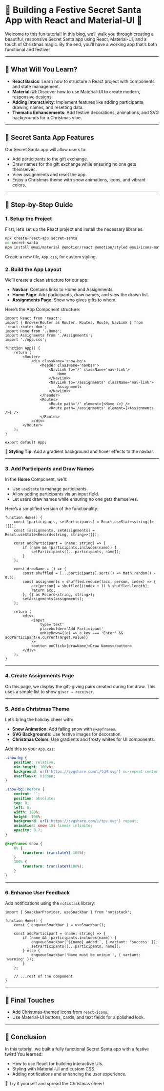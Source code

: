 # 🎄 Building a Festive Secret Santa App with React and Material-UI 🎁

Welcome to this fun tutorial! In this blog, we’ll walk you through creating a beautiful, responsive Secret Santa app using React, Material-UI, and a touch of Christmas magic. By the end, you’ll have a working app that’s both functional and festive!

---

## 🌟 What Will You Learn?

-   **React Basics**: Learn how to structure a React project with components and state management.
-   **Material-UI**: Discover how to use Material-UI to create modern, responsive designs.
-   **Adding Interactivity**: Implement features like adding participants, drawing names, and resetting data.
-   **Thematic Enhancements**: Add festive decorations, animations, and SVG backgrounds for a Christmas vibe.

---

## 🎅 Secret Santa App Features

Our Secret Santa app will allow users to:

-   Add participants to the gift exchange.
-   Draw names for the gift exchange while ensuring no one gets themselves.
-   View assignments and reset the app.
-   Enjoy a Christmas theme with snow animations, icons, and vibrant colors.

---

## 🎁 Step-by-Step Guide

### 1. Setup the Project

First, let’s set up the React project and install the necessary libraries.

```bash
npx create-react-app secret-santa
cd secret-santa
npm install @mui/material @emotion/react @emotion/styled @mui/icons-material notistack react-icons howler
```

Create a new file, `App.css`, for custom styling.

### 2. Build the App Layout

We’ll create a clean structure for our app:

-   **Navbar**: Contains links to Home and Assignments.
-   **Home Page**: Add participants, draw names, and view the drawn list.
-   **Assignments Page**: Show who gives gifts to whom.

Here’s the App Component structure:

```tsx
import React from 'react';
import { BrowserRouter as Router, Routes, Route, NavLink } from 'react-router-dom';
import Home from './Home';
import Assignments from './Assignments';
import './App.css';

function App() {
    return (
        <Router>
            <div className='snow-bg'>
                <header className='navbar'>
                    <NavLink to='/' className='nav-link'>
                        Home
                    </NavLink>
                    <NavLink to='/assignments' className='nav-link'>
                        Assignments
                    </NavLink>
                </header>
                <Routes>
                    <Route path='/' element={<Home />} />
                    <Route path='/assignments' element={<Assignments />} />
                </Routes>
            </div>
        </Router>
    );
}

export default App;
```

**🎨 Styling Tip**: Add a gradient background and hover effects to the navbar.

---

### 3. Add Participants and Draw Names

In the **Home** Component, we’ll:

-   Use `useState` to manage participants.
-   Allow adding participants via an input field.
-   Let users draw names while ensuring no one gets themselves.

Here’s a simplified version of the functionality:

```tsx
function Home() {
    const [participants, setParticipants] = React.useState<string[]>([]);
    const [assignments, setAssignments] = React.useState<Record<string, string>>({});

    const addParticipant = (name: string) => {
        if (name && !participants.includes(name)) {
            setParticipants([...participants, name]);
        }
    };

    const drawName = () => {
        const shuffled = [...participants].sort(() => Math.random() - 0.5);
        const assignments = shuffled.reduce((acc, person, index) => {
            acc[person] = shuffled[(index + 1) % shuffled.length];
            return acc;
        }, {} as Record<string, string>);
        setAssignments(assignments);
    };

    return (
        <div>
            <input
                type='text'
                placeholder='Add Participant'
                onKeyDown={(e) => e.key === 'Enter' && addParticipant(e.currentTarget.value)}
            />
            <button onClick={drawName}>Draw Names</button>
        </div>
    );
}
```

---

### 4. Create Assignments Page

On this page, we display the gift-giving pairs created during the draw. This uses a simple list to show `giver → receiver`.

---

### 5. Add a Christmas Theme

Let’s bring the holiday cheer with:

-   **Snow Animation**: Add falling snow with `@keyframes`.
-   **SVG Backgrounds**: Use festive images for decoration.
-   **Christmas Colors**: Use gradients and frosty whites for UI components.

Add this to your `App.css`:

```css
.snow-bg {
    position: relative;
    min-height: 100vh;
    background: url('https://svgshare.com/i/tqM.svg') no-repeat center top / cover;
    overflow-x: hidden;
}

.snow-bg::before {
    content: '';
    position: absolute;
    top: 0;
    left: 0;
    width: 100%;
    height: 100%;
    background: url('https://svgshare.com/i/tpv.svg') repeat;
    animation: snow 15s linear infinite;
    opacity: 0.7;
}

@keyframes snow {
    0% {
        transform: translateY(-100%);
    }
    100% {
        transform: translateY(100%);
    }
}
```

---

### 6. Enhance User Feedback

Add notifications using the `notistack` library:

```tsx
import { SnackbarProvider, useSnackbar } from 'notistack';

function Home() {
    const { enqueueSnackbar } = useSnackbar();

    const addParticipant = (name: string) => {
        if (name && !participants.includes(name)) {
            enqueueSnackbar(`${name} added!`, { variant: 'success' });
            setParticipants([...participants, name]);
        } else {
            enqueueSnackbar('Name must be unique!', { variant: 'warning' });
        }
    };

    // ...rest of the component
}
```

---

## 🎄 Final Touches

-   Add Christmas-themed icons from `react-icons`.
-   Use Material-UI buttons, cards, and text fields for a polished look.

---

## 🎉 Conclusion

In this tutorial, we built a fully functional Secret Santa app with a festive twist! You learned:

-   How to use React for building interactive UIs.
-   Styling with Material-UI and custom CSS.
-   Adding notifications and enhancing the user experience.

🎁 Try it yourself and spread the Christmas cheer!

